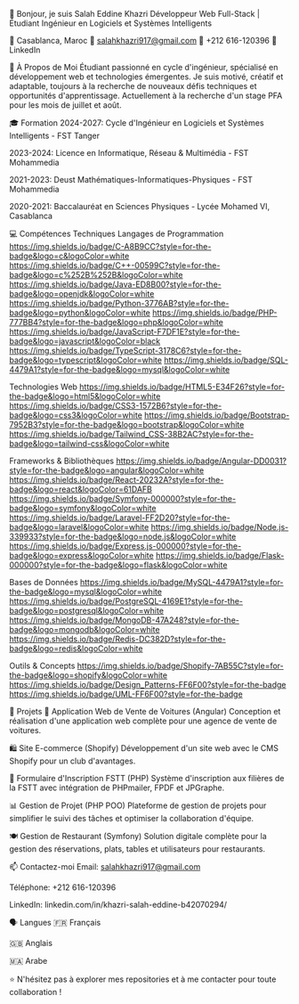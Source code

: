 👋 Bonjour, je suis Salah Eddine Khazri
Développeur Web Full-Stack | Étudiant Ingénieur en Logiciels et Systèmes Intelligents

📍 Casablanca, Maroc
📧 salahkhazri917@gmail.com
📱 +212 616-120396
🔗 LinkedIn

🚀 À Propos de Moi
Étudiant passionné en cycle d'ingénieur, spécialisé en développement web et technologies émergentes. Je suis motivé, créatif et adaptable, toujours à la recherche de nouveaux défis techniques et opportunités d'apprentissage. Actuellement à la recherche d'un stage PFA pour les mois de juillet et août.

🎓 Formation
2024-2027: Cycle d'Ingénieur en Logiciels et Systèmes Intelligents - FST Tanger

2023-2024: Licence en Informatique, Réseau & Multimédia - FST Mohammedia

2021-2023: Deust Mathématiques-Informatiques-Physiques - FST Mohammedia

2020-2021: Baccalauréat en Sciences Physiques - Lycée Mohamed VI, Casablanca

💻 Compétences Techniques
Langages de Programmation
https://img.shields.io/badge/C-A8B9CC?style=for-the-badge&logo=c&logoColor=white
https://img.shields.io/badge/C++-00599C?style=for-the-badge&logo=c%252B%252B&logoColor=white
https://img.shields.io/badge/Java-ED8B00?style=for-the-badge&logo=openjdk&logoColor=white
https://img.shields.io/badge/Python-3776AB?style=for-the-badge&logo=python&logoColor=white
https://img.shields.io/badge/PHP-777BB4?style=for-the-badge&logo=php&logoColor=white
https://img.shields.io/badge/JavaScript-F7DF1E?style=for-the-badge&logo=javascript&logoColor=black
https://img.shields.io/badge/TypeScript-3178C6?style=for-the-badge&logo=typescript&logoColor=white
https://img.shields.io/badge/SQL-4479A1?style=for-the-badge&logo=mysql&logoColor=white

Technologies Web
https://img.shields.io/badge/HTML5-E34F26?style=for-the-badge&logo=html5&logoColor=white
https://img.shields.io/badge/CSS3-1572B6?style=for-the-badge&logo=css3&logoColor=white
https://img.shields.io/badge/Bootstrap-7952B3?style=for-the-badge&logo=bootstrap&logoColor=white
https://img.shields.io/badge/Tailwind_CSS-38B2AC?style=for-the-badge&logo=tailwind-css&logoColor=white

Frameworks & Bibliothèques
https://img.shields.io/badge/Angular-DD0031?style=for-the-badge&logo=angular&logoColor=white
https://img.shields.io/badge/React-20232A?style=for-the-badge&logo=react&logoColor=61DAFB
https://img.shields.io/badge/Symfony-000000?style=for-the-badge&logo=symfony&logoColor=white
https://img.shields.io/badge/Laravel-FF2D20?style=for-the-badge&logo=laravel&logoColor=white
https://img.shields.io/badge/Node.js-339933?style=for-the-badge&logo=node.js&logoColor=white
https://img.shields.io/badge/Express.js-000000?style=for-the-badge&logo=express&logoColor=white
https://img.shields.io/badge/Flask-000000?style=for-the-badge&logo=flask&logoColor=white

Bases de Données
https://img.shields.io/badge/MySQL-4479A1?style=for-the-badge&logo=mysql&logoColor=white
https://img.shields.io/badge/PostgreSQL-4169E1?style=for-the-badge&logo=postgresql&logoColor=white
https://img.shields.io/badge/MongoDB-47A248?style=for-the-badge&logo=mongodb&logoColor=white
https://img.shields.io/badge/Redis-DC382D?style=for-the-badge&logo=redis&logoColor=white

Outils & Concepts
https://img.shields.io/badge/Shopify-7AB55C?style=for-the-badge&logo=shopify&logoColor=white
https://img.shields.io/badge/Design_Patterns-FF6F00?style=for-the-badge
https://img.shields.io/badge/UML-FF6F00?style=for-the-badge

🌟 Projets
🚗 Application Web de Vente de Voitures (Angular)
Conception et réalisation d'une application web complète pour une agence de vente de voitures.

🛍️ Site E-commerce (Shopify)
Développement d'un site web avec le CMS Shopify pour un club d'avantages.

📝 Formulaire d'Inscription FSTT (PHP)
Système d'inscription aux filières de la FSTT avec intégration de PHPmailer, FPDF et JPGraphe.

📊 Gestion de Projet (PHP POO)
Plateforme de gestion de projets pour simplifier le suivi des tâches et optimiser la collaboration d'équipe.

🍽️ Gestion de Restaurant (Symfony)
Solution digitale complète pour la gestion des réservations, plats, tables et utilisateurs pour restaurants.

📫 Contactez-moi
Email: salahkhazri917@gmail.com

Téléphone: +212 616-120396

LinkedIn: linkedin.com/in/khazri-salah-eddine-b42070294/

🗣️ Langues
🇫🇷 Français

🇬🇧 Anglais

🇲🇦 Arabe

⭐ N'hésitez pas à explorer mes repositories et à me contacter pour toute collaboration !
